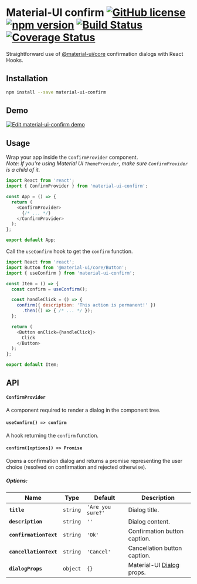# Material-UI confirm [![GitHub license](https://img.shields.io/badge/license-MIT-blue.svg)](https://github.com/jonatanklosko/material-ui-confirm/blob/master/LICENSE) [![npm version](https://img.shields.io/npm/v/material-ui-confirm.svg)](https://www.npmjs.com/package/material-ui-confirm) [![Build Status](https://travis-ci.org/jonatanklosko/material-ui-confirm.svg?branch=master)](https://travis-ci.org/jonatanklosko/material-ui-confirm) [![Coverage Status](https://coveralls.io/repos/github/jonatanklosko/material-ui-confirm/badge.svg?branch=master)](https://coveralls.io/github/jonatanklosko/material-ui-confirm?branch=master)

Straightforward use of [@material-ui/core](https://material-ui.com/) confirmation dialogs with React Hooks.

## Installation

```sh
npm install --save material-ui-confirm
```

## Demo

[![Edit material-ui-confirm demo](https://codesandbox.io/static/img/play-codesandbox.svg)](https://codesandbox.io/s/materialuiconfirm-demo-hzzdr?fontsize=14)

## Usage

Wrap your app inside the `ConfirmProvider` component.\
*Note: If you're using Material UI `ThemeProvider`, make sure `ConfirmProvider` is a child of it.*

```js
import React from 'react';
import { ConfirmProvider } from 'material-ui-confirm';

const App = () => {
  return (
    <ConfirmProvider>
      {/* ... */}
    </ConfirmProvider>
  );
};

export default App;
```

Call the `useConfirm` hook to get the `confirm` function.

```js
import React from 'react';
import Button from '@material-ui/core/Button';
import { useConfirm } from 'material-ui-confirm';

const Item = () => {
  const confirm = useConfirm();

  const handleClick = () => {
    confirm({ description: 'This action is permanent!' })
      .then(() => { /* ... */ });
  };

  return (
    <Button onClick={handleClick}>
      Click
    </Button>
  );
};

export default Item;
```

## API

#### `ConfirmProvider`

A component required to render a dialog in the component tree.

#### `useConfirm() => confirm`

A hook returning the `confirm` function.

#### `confirm([options]) => Promise`

Opens a confirmation dialog and returns a promise representing the user choice (resolved on confirmation and rejected otherwise).

##### Options:

| Name | Type | Default | Description |
| ---- | ---- | ------- | ----------- |
| **`title`** | `string` | `'Are you sure?'` | Dialog title. |
| **`description`** | `string` | `''` | Dialog content. |
| **`confirmationText`** | `string` | `'Ok'` | Confirmation button caption. |
| **`cancellationText`** | `string` | `'Cancel'` | Cancellation button caption. |
| **`dialogProps`** | `object` | `{}` | Material-UI [Dialog](https://material-ui.com/api/dialog/#props) props. |
